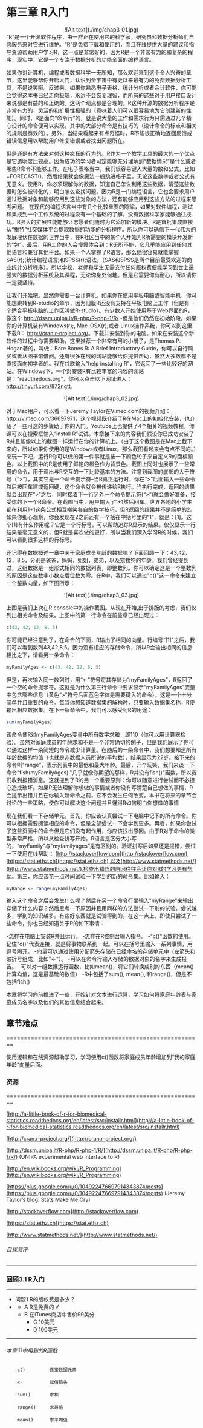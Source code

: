 # 第三章 R入门
<center>![Alt text](./img/chap3_01.jpg)</center>
“R”是一个开源软件程序，由一群正在使用它的科学家，研究员和数据分析师们自愿服务来对它进行维护。“R”是免费下载和使用的，而且在线提供大量的建议和指导资源帮助用户学习R，这一点是非常好的，因为R是一个非常有力的和复杂的程序，现实中，它是一个专注于数据分析的功能全面的编程语言。


如果你对计算机，编程或者数据科学一无所知，那么欢迎来到这个令人兴奋的章节，这里能够帮你开启大门，认识到全宇宙中有史以来最有力的免费数据分析工具，不是说笑哦。反过来，如果你熟悉电子表格，统计分析或者会计软件，你可能会觉得这本书已经走向极端，永远不会恢复理智，而所有的这些对于用户接口设计来说都是有益的和正确的。这两个观点都是合理的。R这种开源的数据分析程序是非常有力的，灵活的和扩展性极强的（意味着人们可以很容易地为它创建新的性能）。同时，R是面向“命令行”的，就是说大量的工作和需求行为只需通过几个精心设计的命令便可以实现，其中的大部分命令是有技巧的（设计命令的标点和相关的规则是奏效的）。另外，当结果看起来有点奇怪时，R不能很正确地返回反馈或错误信息用以帮助用户修复错误或者找出问题所在。

但是还是有方法来对付这种疯狂的行为的。R作为一个教学工具的最大的一个优点是它透明度比较高。因为成功的学习者可定能够充分理解到“数据情况”是什么或者哪些R命令不能够工作。在电子表格当中，我们很容易键入大量的数和公式，比如 =FORECAST()，然后结果就会像魔法一般跳进格子里，无论这些数字或者公式有无意义。使用R，你必须理解你的数据，知道自己怎么利用这些数据，清楚这些数据时怎么被转化的，明白怎么查找问题。因为R是一门编程语言，它也会要求用户通过数据对象和能够应用到这些对象的方法，还有能够应用到这些方法的过程来思考问题。
在现代的编程语言当中有几个比较重要的隐喻，如果对软件编程，测试和集成到一个工作系统的过程没有一个基础的了解，没有数据科学家能够通往成功。R强大的扩展性能能够让志愿者们随时为它添加新的模块。R是首批集成直接从“推特”社交媒体平台提取数据的功能的分析程序。所以你可以确信下一代伟大的发展埋伏在数据的世界当中，在R社区当中的某个人开始为R所需要的模块开发新的“包”。最后，用R工作的人会慢慢体会到：R无所不能，它几乎能应用到任何其他语言和兼容其他平台。如果一个人掌握了R语言，那么他很容易就能掌握SAS(r);(统计编程语言)和SPSS(r);语法。（SAS和SPSS是两个目前最受欢迎的商业统计分析程序）。所以学校，老师和学生无需支付任何版权费便能学习到世上最强大的数据分析系统及其课程，无论你身处何地。但是它需要你有耐心，所以请你一定要坚持。

让我们开始吧。显然你需要一台计算机。如果你在使用平板电脑或智能手机，你可能想跳转到R-studio的章节，因为旧版R还没有支持在平板电脑上工作（但是有一个适合平板电脑的工作区叫做R-studio）。有少数人开始使用基于Web界面的R，像这个 <a href="http://dssm.unipa.it/R-php/R-php-1/R/" title="http://dssm.unipa.it/R-php/R-php-1/R/">http://dssm.unipa.it/R-php/R-php-1/R/</a> -但是他们仍然在初始阶段。如果你的计算机装有Windows(r);, Mac-OSX(r);或者 Linux操作系统，你可以到这里下载R： <a href="http://cran.r-project.org/" title="http://cran.r-project.org/">http://cran.r-project.org/</a>。下载并安装到你的电脑。如果在安装这个新软件的过程中你需要帮助，这里推荐一个非常有用的小册子，是Thomas P. Hogan著的，叫做：Bare Bones R: A Brief Introductory Guide，你可以自行购买或者从图书馆借阅。还有很多在线的网站能够给你提供帮助，虽然大多数都不是直接面向初学者的。我在谷歌输入“help installing R”，它返回了一些比较好的网站。在Windows下，一个对安装R有比较丰富的内容的网站是：&quot;readthedocs.org&quot;，你可以点击以下网址进入：<a href="http://tinyurl.com/872ngtt" title=" http://tinyurl.com/872ngtt"> http://tinyurl.com/872ngtt</a>。

<center>![Alt text](./img/chap3_02.jpg)</center>

对于Mac用户，可以看一下Jeremy Taylor在Vimeo.com的视频介绍：<a href="http://vimeo.com/36697971" title="http://vimeo.com/36697971">http://vimeo.com/36697971</a>，这个视频既介绍了R在Mac上的初始化安装，也介绍了一些可选的步骤助于你的入门。Youtube上也提供了4个相关的视频教程，你课可以在搜索框输入“install R”试试。本章接下来的内容我们假设你已成功安装了R并且能像以上的截图一样运行在你的计算机上。（由于这个截图是在Mac上截下来的，所以如果你使用的是Windows或者Linux，那么截图看起来会有点不同的。）来玩一下吧，运行R你可以做的第一件事就是按一下颜色轮子来自定义R的面板颜色。以上截图中的R是使用了鲜艳的橙色作为背景色。截图上同时也展示了一些常用的命令，用于调出与R交互的一下比较基本的方法。注意到截图的底部的大于符号（“&gt;”），其实它是一个命令提示符&ndash;当R真正运行时，你在“&gt;”后面输入一些命令然后按回车建或返回键，这个命令就会被传递给R执行。当执行完成，返回的结果就会出现在“&gt;”之后，同时接着下一行另外一个命令提示符(“&gt;”)就会做好准备，接受你的下一个R命令。在截图当中，用户输入了1+1然后回车。世界各地的小学生都在利用1+1这条公式相互嘲笑各自的数学技巧，但R返回的结果并不是简单的2。如果你细心观察，你会发现在2之前还有一个括在中括号里的“1”，就是：[1]。这个[1]有什么作用呢？它是一个行标号，可以帮助追踪R显示的结果。仅仅显示一行结果是毫无意义的，但R就是喜欢做的更好，所以当我们深入学习R的时候，我们可以看到很多这样的行标号。



还记得在数据概述一章中关于家庭成员年龄的数据嘛？下面回顾一下：43,42，12，8,5，分别是爸爸，妈妈，姐姐，弟弟，以及宠物狗的年龄。我们曾经提到过，这组数据是一组形式相同的数据列表，即整数列。你可以确定这是一个整数列的原因是这些数字小数点后位数为零。在R中，我们可以通过"c()"这一命令来建立一个整数向量，如下图所示：

<center>![Alt text](./img/chap3_03.jpg)</center>


上图是我们上次在R console中的操作截图。从现在开始,出于排版的考虑，我们仅列出相关命令及结果。上图中的第一行命令在前些章已经出现过：

```r
c(43, 42, 12, 8, 5)
```


你可能已经注意到了，在命令的下面，R输出了相同的向量。行编号“[1]”之后，我们可以看到数列43,42,8,5。因为没有相应的存储命令，所以R会输出相同的信息.相比之下，请看另一条命令：

```r
myFamilyAges <- c(43, 42, 12, 8, 5)
```


但是，再次输入同一数列时，用“<-”符号将其存储为“myFamilyAges”，R返回了一个空的命令提示符。这就是为什么第三行命令中要求显示“myFamilyAges”变量中包含哪些信息（黄色“>"符号后面蓝色字体是需要键入的命令）。这是一个十分简单并且重要的命令。每当你想知道数据集的解构时，只要输入数据集名称，R便输出相应数据集。在下一条命令中，我们可以感受到R的用途：


```r
sum(myFamilyAges)
```


该命令使R对myFamilyAges变量中所有数字求和，即110（你可以用计算器检验）。虽然对家庭成员的年龄求和不是一个非常确切的例子，但是我们展示了你可以通过这样一条简短的命令减少计算量。在随后的一条命令中，我们想要知道所有年龄数据的均值（也就是非数据人员所说的平均数），结果显示为22岁。接下来的命令叫“range”，表示列表中的最低和最大年龄。最后，开个玩笑，我们来谈一下命令"fish(myFamilyAges)."几乎就像你期望的那样，R并没有fish()"函数，所以我们收到报错消息。这就提到了R的另一个重要原则：你可以随意进行尝试而不必担心造成破坏。如果R无法理解你想做的事情或者你没有写清楚自己想做的事情，R会提示出错并且在你输入新命令之前，它不会发生任何改变。本书在将来的章节会讨论的一些策略，使你可以解决这个问题并且懂得R如何明白你想做的事情

现在我们看一下存储单元。首先，你应该认真尝试一下电脑中记下的所有命令。你可以根据需要阅读相应的命令，但是全部尝试一下会学到更多。再者，如果你尝试了这些页面中的命令但是它们没有起作用，你应该找出原因。由于R对于命令的类型非常严格，所以从检查拼写开始。R语言是区分大小写的，“myFamily”与“myfamilyages”是有区别的。验证拼写后如果还是报错，尝试一下使用在线帮助： [http://stackoverflow.com](http://stackoverflow.com), [https://stat.ethz.ch](https://stat.ethz.ch),以及[http://www.statmethods.net/](http://www.statmethods.net/).检查出错误的原因往往会让你对R的学习更有帮助。第三，你应该花一点时间试验一下学到的新的命令集。比如输入：


```r
myRange <- range(myFamilyAges)
```


输入这个命令之后会发生什么呢？然后在另一个命令行里输入"myRange"来输出存储了什么内容？然后思考一下原因并且用同样的方法尝试一下别的试验。尝试越多，学到的知识越多。有些好东西就是试验得到的。在这一点上，即使只尝试了一些命令，你也已经知道关于R的如下事情：

-怎样在电脑上安装R并且运行。
-怎样在R控制台输入指令。
-"c()"函数的使用。记住"c()"代表连接，就是将事物联系到一起。可以在括号里输入一系列事情，用逗号隔开。
-向量可以通过使用分配箭头存储在已经命名的存储单元中（左箭头和破折号组成，比如"<-"）。
-可以在命令行输入存储的数据对象的名字来生成报告。
-可以对一组数据运行函数，比如mean()，将它们转换成别的东西（mean()计算均值，这是最基础的数值）
-R中包括了sum(), mean(), 和range()，但是不包括fish()

本章将学习向前推进了一些，开始针对文本进行运算，学习如何将家庭年龄表与家庭成员名字以及他们的其他信息结合起来。

## 章节难点
========================================================

使用逻辑和在线资源帮助学习，学习使用c()函数将家庭成员年龄增加到“我的家庭年龄”向量后面。

### 资源
========================================================

[http://a-little-book-of-r-for-biomedical-statistics.readthedocs.org/en/latest/src/installr.html](http://a-little-book-of-r-for-biomedical-statistics.readthedocs.org/en/latest/src/installr.html)

[http://cran.r-project.org/](http://cran.r-project.org/)

[http://dssm.unipa.it/R-php/R-php-1/R/](http://dssm.unipa.it/R-php/R-php-1/R/) (UNIPA experimental web interface to R)

[http://en.wikibooks.org/wiki/R_Programming](http://en.wikibooks.org/wiki/R_Programming)

[https://plus.google.com/u/0/104922476697914343874/posts](https://plus.google.com/u/0/104922476697914343874/posts) (Jeremy Taylor’s blog: Stats Make Me Cry)

[http://stackoverflow.com](http://stackoverflow.com)

[https://stat.ethz.ch](https://stat.ethz.ch) 

[http://www.statmethods.net/](http://www.statmethods.net/)


###### 自我测评 ######

----------
### 回顾3.1 R入门 ###


----------
- 问题1 R的版权费是多少？
- 
  - A R是免费的  √
  - B 在iTunes商店中售价99美分  
	- C 10美元
	- D 100美元



----------
###### 本章节中用到的R函数 ######


		c()			连接数据元素

		<- 			赋值箭头

		sum() 		求和

		range()		求最值

		mean()		求平均值

